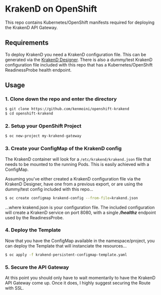 # KrakenD on OpenShift

This repo contains Kubernetes/OpenShift manifests required for deploying the KrakenD API Gateway.

## Requirements

To deploy KrakenD you need a KrakenD configuration file.  This can be generated via the [KrakenD Designer](https://designer.krakend.io/).  There is also a dummy/test KrakenD configuration file included with this repo that has a Kubernetes/OpenShift ReadinessProbe health endpoint.

## Usage

### 1. Clone down the repo and enter the directory

```bash
$ git clone https://github.com/kenmoini/openshift-krakend
$ cd openshift-krakend
```

### 2. Setup your OpenShift Project

```bash
$ oc new-project my-krakend-gateway
```

### 3. Create your ConfigMap of the KrakenD config

The KrakenD container will look for a `/etc/krakend/krakend.json` file that needs to be mounted to the running Pods.  This is easily achieved with a ConfigMap.

Assuming you've either created a KrakenD configuration file via the KrakenD Designer, have one from a previous export, or are using the dummy/test config included with this repo...

```bash
$ oc create configmap krakend-config --from-file=krakend.json
```

...where krakend.json is your configuration file.  The included configuration will create a KrakenD service on port 8080, with a single ***/healthz*** endpoint used by the ReadinessProbe.

### 4. Deploy the Template

Now that you have the ConfigMap available in the namespace/project, you can deploy the Template that will instanciate the resources...

```bash
$ oc apply -f krakend-persistent-configmap-template.yaml
```

### 5. Secure the API Gateway

At this point you should only have to wait momentarily to have the KrakenD API Gateway come up.  Once it does, I highly suggest securing the Route with SSL.